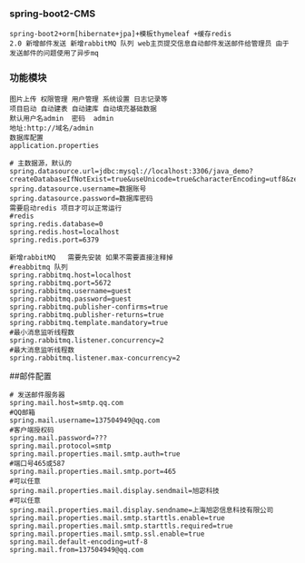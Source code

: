 ### spring-boot2-CMS
    spring-boot2+orm[hibernate+jpa]+模板thymeleaf +缓存redis 
    2.0 新增邮件发送 新增rabbitMQ 队列 web主页提交信息自动邮件发送邮件给管理员 由于发送邮件的问题使用了异步mq
### 功能模块
    图片上传 权限管理 用户管理 系统设置 日志记录等
    项目启动 自动建表 自动建库 自动填充基础数据
    默认用户名admin  密码  admin
    地址:http://域名/admin
    数据库配置
    application.properties
```# 数据库访问配置
# 主数据源，默认的
spring.datasource.url=jdbc:mysql://localhost:3306/java_demo?createDatabaseIfNotExist=true&useUnicode=true&characterEncoding=utf8&zeroDateTimeBehavior=convertToNull&transformedBitIsBoolean=true&useSSL=false
spring.datasource.username=数据账号
spring.datasource.password=数据库密码
需要启动redis 项目才可以正常运行
#redis
spring.redis.database=0
spring.redis.host=localhost
spring.redis.port=6379
```

```
新增rabbitMQ   需要先安装 如果不需要直接注释掉 
#reabbitmq 队列
spring.rabbitmq.host=localhost
spring.rabbitmq.port=5672
spring.rabbitmq.username=guest
spring.rabbitmq.password=guest
spring.rabbitmq.publisher-confirms=true
spring.rabbitmq.publisher-returns=true
spring.rabbitmq.template.mandatory=true
#最小消息监听线程数
spring.rabbitmq.listener.concurrency=2
#最大消息监听线程数
spring.rabbitmq.listener.max-concurrency=2

```

##邮件配置
```
# 发送邮件服务器
spring.mail.host=smtp.qq.com
#QQ邮箱
spring.mail.username=137504949@qq.com
#客户端授权码
spring.mail.password=???
spring.mail.protocol=smtp
spring.mail.properties.mail.smtp.auth=true
#端口号465或587
spring.mail.properties.mail.smtp.port=465
#可以任意
spring.mail.properties.mail.display.sendmail=旭宓科技
#可以任意
spring.mail.properties.mail.display.sendname=上海旭宓信息科技有限公司
spring.mail.properties.mail.smtp.starttls.enable=true
spring.mail.properties.mail.smtp.starttls.required=true
spring.mail.properties.mail.smtp.ssl.enable=true
spring.mail.default-encoding=utf-8
spring.mail.from=137504949@qq.com
```
